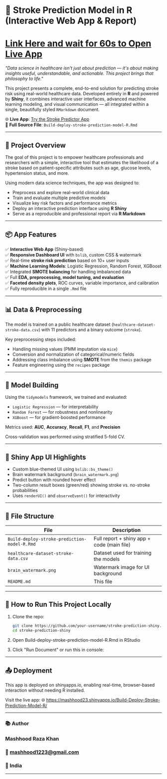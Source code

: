 # 🧠 Stroke Prediction Model in R (Interactive Web App & Report)

# [Link Here and wait for 60s to Open Live App](https://mashhood23.shinyapps.io/StrokePredictorApp/)  

*"Data science in healthcare isn't just about prediction — it's about making insights useful, understandable, and actionable. This project brings that philosophy to life."*

This project presents a complete, end-to-end solution for predicting stroke risk using real-world healthcare data. Developed entirely in **R** and powered by **Shiny**, it combines interactive user interfaces, advanced machine learning modeling, and visual communication — all integrated within a single, beautifully styled `RMarkdown` document.

🌐 **Live App**: [Try the Stroke Predictor App](https://mashhood23.shinyapps.io/Build-Deploy-Stroke-Prediction-Model-R/)  
📄 **Full Source File**: `Build-deploy-stroke-prediction-model-R.Rmd`

---

## 🚀 Project Overview

The goal of this project is to empower healthcare professionals and researchers with a simple, interactive tool that estimates the likelihood of a stroke based on patient-specific attributes such as age, glucose levels, hypertension status, and more.

Using modern data science techniques, the app was designed to:
- Preprocess and explore real-world clinical data
- Train and evaluate multiple predictive models
- Visualize key risk factors and performance metrics
- Deploy an interactive prediction interface using **R Shiny**
- Serve as a reproducible and professional report via **R Markdown**

---

## 📦 App Features

✅ **Interactive Web App** (Shiny-based)  
✅ **Responsive Dashboard UI** with `bslib`, custom CSS & watermark  
✅ Real-time **stroke risk prediction** based on 10+ user inputs  
✅ **Machine Learning Models**: Logistic Regression, Random Forest, XGBoost  
✅ Integrated **SMOTE balancing** for handling imbalanced data  
✅ Full **EDA, preprocessing, model tuning, and evaluation**  
✅ **Faceted density plots**, ROC curves, variable importance, and calibration  
✅ Fully reproducible in a single `.Rmd` file

---

## 📊 Data & Preprocessing

The model is trained on a public healthcare dataset (`healthcare-dataset-stroke-data.csv`) with 11 predictors and a binary outcome (`stroke`).

Key preprocessing steps included:
- Handling missing values (PMM imputation via `mice`)
- Conversion and normalization of categorical/numeric fields
- Addressing class imbalance using **SMOTE** from the `themis` package
- Feature engineering using the `recipes` package

---

## 🧠 Model Building

Using the `tidymodels` framework, we trained and evaluated:

- `Logistic Regression` — for interpretability
- `Random Forest` — for robustness and nonlinearity
- `XGBoost` — for gradient-boosted performance

Metrics used: **AUC**, **Accuracy**, **Recall**, **F1**, and **Precision**

Cross-validation was performed using stratified 5-fold CV.

---

## 🎨 Shiny App UI Highlights

- Custom blue-themed UI using `bslib::bs_theme()`
- Brain watermark background (`brain_watermark.png`)
- Predict button with rounded hover effect
- Two-column result boxes (green/red) showing stroke vs. no-stroke probabilities
- Uses `renderUI()` and `observeEvent()` for interactivity

---

## 📁 File Structure

| File | Description |
|------|-------------|
| `Build-deploy-stroke-prediction-model-R.Rmd` | Full report + shiny app + code (main file) |
| `healthcare-dataset-stroke-data.csv` | Dataset used for training the models |
| `brain_watermark.png` | Watermark image for UI background |
| `README.md` | This file |

---

## 🧪 How to Run This Project Locally

1. Clone the repo:
   ```bash
   git clone https://github.com/your-username/stroke-prediction-shiny.git
   cd stroke-prediction-shiny
2. Open Build-deploy-stroke-prediction-model-R.Rmd in RStudio

3. Click "Run Document" or run this in console:

---

## 📤 Deployment
This app is deployed on shinyapps.io, enabling real-time, browser-based interaction without needing R installed.

Visit the live app:
🌐 https://mashhood23.shinyapps.io/Build-Deploy-Stroke-Prediction-Model-R/

---

### 📚 Author
### Mashhood Raza Khan
### 📧 mashhood1223@gmail.com
### 📍 India

---
